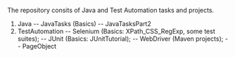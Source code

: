 The repository consits of Java and Test Automation tasks and projects.

1. Java
-- JavaTasks (Basics)
-- JavaTasksPart2
2. TestAutomation
-- Selenium (Basics: XPath_CSS_RegExp, some test suites);
-- JUnit (Basics: JUnitTutorial);
-- WebDriver (Maven projects);
-- PageObject
